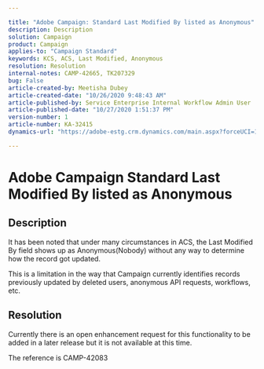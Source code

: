 ```yaml
---

title: "Adobe Campaign: Standard Last Modified By listed as Anonymous"  
description: Description  
solution: Campaign  
product: Campaign  
applies-to: "Campaign Standard"  
keywords: KCS, ACS, Last Modified, Anonymous  
resolution: Resolution  
internal-notes: CAMP-42665, TK207329  
bug: False  
article-created-by: Meetisha Dubey  
article-created-date: "10/26/2020 9:48:43 AM"  
article-published-by: Service Enterprise Internal Workflow Admin User  
article-published-date: "10/27/2020 1:51:37 PM"  
version-number: 1  
article-number: KA-32415  
dynamics-url: "https://adobe-estg.crm.dynamics.com/main.aspx?forceUCI=1&pagetype=entityrecord&etn=knowledgearticle&id=8f217b42-7017-eb11-a812-000d3a593b88"

---
```


# Adobe Campaign Standard Last Modified By listed as Anonymous

## Description

It has been noted that under many circumstances in ACS, the Last Modified By field shows up as Anonymous(Nobody) without any way to determine how the record got updated.

This is a limitation in the way that Campaign currently identifies records previously updated by deleted users, anonymous API requests, workflows, etc.

## Resolution

Currently there is an open enhancement request for this functionality to be added in a later release but it is not available at this time.

The reference is CAMP-42083
